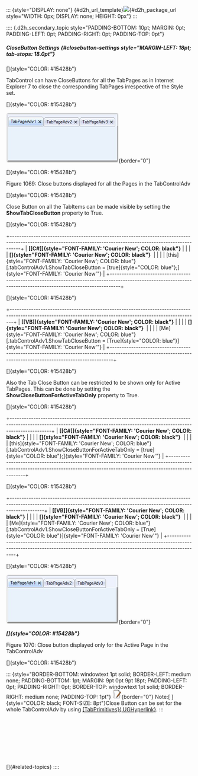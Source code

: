 ::: {style="DISPLAY: none"}
[](ms-xhelp:///?Id=d2h_url_template){#d2h_url_template}![](!package_url!){#d2h_package_url style="WIDTH: 0px; DISPLAY: none; HEIGHT: 0px"}
:::

:::: {.d2h_secondary_topic style="PADDING-BOTTOM: 10pt; MARGIN: 0pt; PADDING-LEFT: 0pt; PADDING-RIGHT: 0pt; PADDING-TOP: 0pt"}
##### CloseButton Settings {#closebutton-settings style="MARGIN-LEFT: 18pt; tab-stops: 18.0pt"}

[]{style="COLOR: #15428b"} 

TabControl can have CloseButtons for all the TabPages as in Internet Explorer 7 to close the corresponding TabPages irrespective of the Style set.

[]{style="COLOR: #15428b"} 

![](ImagesExt/image76_1048.jpg){border="0"}

[]{style="COLOR: #15428b"} 

Figure 1069: Close buttons displayed for all the Pages in the TabControlAdv

[]{style="COLOR: #15428b"} 

Close Button on all the TabItems can be made visible by setting the **ShowTabCloseButton** property to True.

[]{style="COLOR: #15428b"} 

+----------------------------------------------------------------------------------------------------------------------------------------------------------------+
| **[\[C#\]]{style="FONT-FAMILY: 'Courier New'; COLOR: black"}**                                                                                                 |
|                                                                                                                                                                |
| **[]{style="FONT-FAMILY: 'Courier New'; COLOR: black"}**                                                                                                       |
|                                                                                                                                                                |
| [this]{style="FONT-FAMILY: 'Courier New'; COLOR: blue"}[.tabControlAdv1.ShowTabCloseButton = [true]{style="COLOR: blue"};]{style="FONT-FAMILY: 'Courier New'"} |
+----------------------------------------------------------------------------------------------------------------------------------------------------------------+

[]{style="COLOR: #15428b"} 

+-------------------------------------------------------------------------------------------------------------------------------------------------------------+
| **[\[VB\]]{style="FONT-FAMILY: 'Courier New'; COLOR: black"}**                                                                                              |
|                                                                                                                                                             |
| **[]{style="FONT-FAMILY: 'Courier New'; COLOR: black"}**                                                                                                    |
|                                                                                                                                                             |
| [Me]{style="FONT-FAMILY: 'Courier New'; COLOR: blue"}[.tabControlAdv1.ShowTabCloseButton = [True]{style="COLOR: blue"}]{style="FONT-FAMILY: 'Courier New'"} |
+-------------------------------------------------------------------------------------------------------------------------------------------------------------+

[]{style="COLOR: #15428b"} 

Also the Tab Close Button can be restricted to be shown only for Active TabPages. This can be done by setting the **ShowCloseButtonForActiveTabOnly** property to True.

[]{style="COLOR: #15428b"} 

+-----------------------------------------------------------------------------------------------------------------------------------------------------------------------------+
| **[\[C#\]]{style="FONT-FAMILY: 'Courier New'; COLOR: black"}**                                                                                                              |
|                                                                                                                                                                             |
| **[]{style="FONT-FAMILY: 'Courier New'; COLOR: black"}**                                                                                                                    |
|                                                                                                                                                                             |
| [this]{style="FONT-FAMILY: 'Courier New'; COLOR: blue"}[.tabControlAdv1.ShowCloseButtonForActiveTabOnly = [true]{style="COLOR: blue"};]{style="FONT-FAMILY: 'Courier New'"} |
+-----------------------------------------------------------------------------------------------------------------------------------------------------------------------------+

[]{style="COLOR: #15428b"} 

+--------------------------------------------------------------------------------------------------------------------------------------------------------------------------+
| **[\[VB\]]{style="FONT-FAMILY: 'Courier New'; COLOR: black"}**                                                                                                           |
|                                                                                                                                                                          |
| **[]{style="FONT-FAMILY: 'Courier New'; COLOR: black"}**                                                                                                                 |
|                                                                                                                                                                          |
| [Me]{style="FONT-FAMILY: 'Courier New'; COLOR: blue"}[.tabControlAdv1.ShowCloseButtonForActiveTabOnly = [True]{style="COLOR: blue"}]{style="FONT-FAMILY: 'Courier New'"} |
+--------------------------------------------------------------------------------------------------------------------------------------------------------------------------+

[]{style="COLOR: #15428b"} 

![](ImagesExt/image76_1049.jpg){border="0"}

***[]{style="COLOR: #15428b"}*** 

Figure 1070: Close button displayed only for the Active Page in the TabControlAdv

[]{style="COLOR: #15428b"} 

::: {style="BORDER-BOTTOM: windowtext 1pt solid; BORDER-LEFT: medium none; PADDING-BOTTOM: 1pt; MARGIN: 9pt 0pt 9pt 18pt; PADDING-LEFT: 0pt; PADDING-RIGHT: 0pt; BORDER-TOP: windowtext 1pt solid; BORDER-RIGHT: medium none; PADDING-TOP: 1pt"}
![](ImagesExt/image76_1.jpg){border="0"} Note:[ ]{style="COLOR: black; FONT-SIZE: 8pt"}Close Button can be set for the whole TabControlAdv by using [[TabPrimitives]{.UGHyperlink}](../../../../../../../../Documents%20and%20Settings/sylviap/Desktop/Tools%20-%20Part%202.docx#_TabPrimitives).
:::

 

 

 

 

[]{#related-topics}
::::
